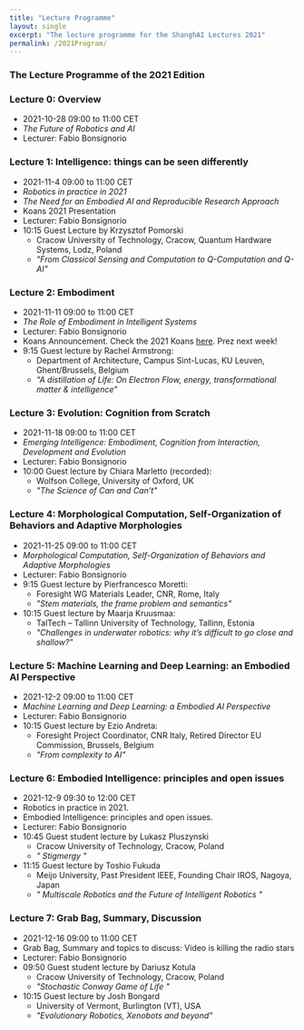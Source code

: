 ```yaml
---
title: "Lecture Programme"
layout: single
excerpt: "The lecture programme for the ShanghAI Lectures 2021"
permalink: /2021Program/
---
```


### The Lecture Programme of the 2021 Edition

### Lecture 0: Overview
* 2021-10-28  09:00 to 11:00 CET 
* *The Future of Robotics and AI* 
* Lecturer: Fabio Bonsignorio


### Lecture 1: Intelligence: things can be seen differently
* 2021-11-4  09:00 to 11:00 CET 
* *Robotics in practice in 2021*
* *The Need for an Embodied AI and Reproducible Research Approach*
* Koans 2021 Presentation 
* Lecturer: Fabio Bonsignorio
* 10:15 Guest Lecture by Krzysztof Pomorski 
  * Cracow University of Technology, Cracow, Quantum Hardware Systems, Lodz, Poland 
  * *"From Classical Sensing and Computation to Q-Computation and Q-AI"*


### Lecture 2: Embodiment
* 2021-11-11 09:00 to 11:00 CET 
* *The Role of Embodiment in Intelligent Systems* 
* Lecturer: Fabio Bonsignorio
* Koans Announcement. Check the 2021 Koans [here](https://shanghai-lectures.github.io/slides/SHAIL2021_KoansPDF.pdf). Prez next week!
* 9:15 Guest lecture by Rachel Armstrong: 
  * Department of Architecture, Campus Sint-Lucas, KU Leuven, Ghent/Brussels, Belgium
  * *"A distillation of Life: On Electron Flow, energy, transformational matter & intelligence"*
  
### Lecture 3: Evolution: Cognition from Scratch
* 2021-11-18 09:00 to 11:00 CET 
* *Emerging Intelligence: Embodiment, Cognition from Interaction, Development and Evolution* 
* Lecturer: Fabio Bonsignorio
* 10:00 Guest lecture by Chiara Marletto (recorded): 
  * Wolfson College, University of Oxford, UK
  * *"The Science of Can and Can’t"* 
  

### Lecture 4: Morphological Computation, Self-Organization of Behaviors and Adaptive Morphologies
* 2021-11-25 09:00 to 11:00 CET
* *Morphological Computation, Self-Organization of Behaviors and Adaptive Morphologies* 
* Lecturer: Fabio Bonsignorio
* 9:15 Guest lecture by Pierfrancesco Moretti: 
  *  Foresight WG Materials Leader, CNR, Rome, Italy
  * *"Stem materials, the frame problem and semantics"* 
* 10:15 Guest lecture by Maarja Kruusmaa: 
   * TalTech – Tallinn University of Technology, Tallinn, Estonia
   * *"Challenges in underwater robotics: why it’s difficult to go close and shallow?"* 

### Lecture 5: Machine Learning and Deep Learning: an Embodied AI Perspective
* 2021-12-2  09:00 to 11:00 CET
* *Machine Learning and Deep Learning: a Embodied AI Perspective*  
* Lecturer: Fabio Bonsignorio 
* 10:15 Guest lecture by Ezio Andreta: 
  * Foresight Project Coordinator, CNR Italy, Retired Director EU Commission, Brussels, Belgium
  * *"From complexity to AI"*


### Lecture  6: Embodied Intelligence: principles and open issues
* 2021-12-9 09:30 to 12:00 CET 
* Robotics in practice in 2021. 
* Embodied Intelligence: principles and open issues. 
* Lecturer: Fabio Bonsignorio
* 10:45 Guest student lecture by Lukasz Pluszynski
   *  Cracow University of Technology, Cracow, Poland 
   * *" Stigmergy "*
* 11:15 Guest lecture by Toshio Fukuda
   *  Meijo University, Past President IEEE, Founding Chair IROS, Nagoya, Japan 
   * *" Multiscale Robotics  and the Future of Intelligent Robotics "*
  

### Lecture  7: Grab Bag, Summary, Discussion
* 2021-12-16 09:00 to 11:00 CET
* Grab Bag, Summary and topics to discuss: Video is killing the radio stars 
* Lecturer: Fabio Bonsignorio
* 09:50 Guest student lecture by Dariusz Kotula
   *  Cracow University of Technology, Cracow, Poland 
   * *"Stochastic Conway Game of Life "*
* 10:15 Guest lecture by Josh Bongard
   * University of Vermont, Burlington (VT), USA
   * *"Evolutionary Robotics, Xenobots and beyond"*

